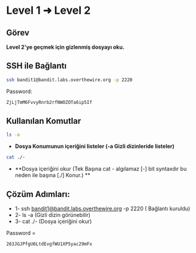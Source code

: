 # Level 1 ➜ Level 2

## Görev
**Level 2'ye geçmek için gizlenmiş dosyayı oku.**

## SSH ile Bağlantı
```bash
ssh bandit1@bandit.labs.overthewire.org -p 2220
```
Password:
  ```bash
  ZjLjTmM6FvvyRnrb2rfNWOZOTa6ip5If
  ```
## Kullanılan Komutlar
```bash
ls -a
```
- **Dosya Konumunun içeriğini listeler (-a Gizli dizinleride listeler)**
```bash
cat ./-
```
- **Dosya içeriğini okur (Tek Başına cat - algılamaz [-] bit syntaxdır bu neden ile başına [./] Konur.) **

## Çözüm Adımları:
- 1- ssh bandit1@bandit.labs.overthewire.org -p 2220 ( Bağlantı kuruldu)
- 2- ls -a (Gizli dizin görünebilir)
- 3- cat ./- (Dosya içeriğini okur)

Password = 
```bash
263JGJPfgU6LtdEvgfWU1XP5yac29mFx
```
